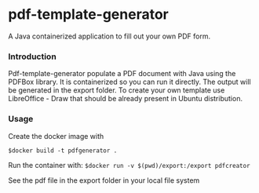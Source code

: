 # pdf-template-generator
A Java containerized application to fill out your own PDF form.

### Introduction
Pdf-template-generator populate a PDF document with Java using the PDFBox library. 
It is containerized so you can run it directly.
The output will be generated in the export folder.
To create your own template use LibreOffice - Draw that should be already present in Ubuntu distribution.

### Usage
Create the docker image with 

`$docker build -t pdfgenerator . `

Run the container with:
`$docker run -v $(pwd)/export:/export pdfcreator `

See the pdf file in the export folder in your local file system

